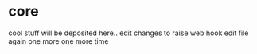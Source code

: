 # core
cool stuff will be deposited here..
edit changes to raise web hook
edit file again
one more
one more time


